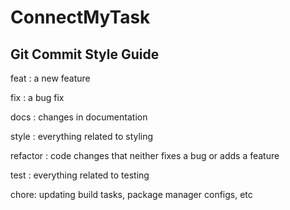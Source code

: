 # ConnectMyTask

## Git Commit Style Guide

feat : a new feature

fix : a bug fix

docs : changes in documentation

style : everything related to styling

refactor : code changes that neither fixes a bug or adds a feature

test : everything related to testing

chore: updating build tasks, package manager configs, etc

